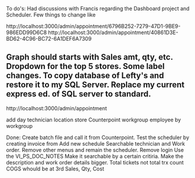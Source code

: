 To do's:
Had discussions with Francis regarding the Dashboard project and Scheduler. Few things to change like

http://localhost:3000/admin/appointment/6796B252-7279-47D1-9BE9-986EDD99D6C8
http://localhost:3000/admin/appointment/40861D3E-BD62-4C96-BC72-6A1DEF6A7309


Graph should starts with Sales amt, qty, etc.
Dropdown for the top 5 stores.
Some label changes.
To copy database of Lefty's and restore it to my SQL Server.
Replace my current express ed. of SQL server to standard.
----------------------------



http://localhost:3000/admin/appointment

add day
technician
location
store
Counterpoint workgroup
employee by workgroup



Done:
Create batch file and call it from Counterpoint.
Test the scheduler by creating invoice from
Add new schedule
Searchable technician and Work order.
Remove other menus and remain the scheduler.
Remove login
Use the VI_PS_DOC_NOTES
Make it searchable by a certain critiria.
Make the description and work order details bigger.
Total tickets not total trx count
COGS whould be at 3rd
Sales, Qty, Cost